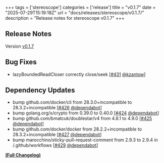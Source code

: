 +++
tags = ['stereoscope']
categories = ['release']
title = "v0.1.7"
date = "2025-07-29T15:19:18Z"
url = "docs/releases/stereoscope/v0.1.7/"
description = "Release notes for stereoscope v0.1.7"
+++

## Release Notes

Version [v0.1.7](https://github.com/anchore/stereoscope/releases/tag/v0.1.7)

## Bug Fixes

- lazyBoundedReadCloser correctly close/seek [[#431](https://github.com/anchore/stereoscope/pull/431) [@kzantow](https://github.com/kzantow)]

## Dependency Updates

- bump github.com/docker/cli from 28.3.0+incompatible to 28.3.2+incompatible [[#426](https://github.com/anchore/stereoscope/pull/426) [@dependabot](https://github.com/dependabot)]
- bump golang.org/x/crypto from 0.39.0 to 0.40.0 [[#424](https://github.com/anchore/stereoscope/pull/424) [@dependabot](https://github.com/dependabot)]
- bump github.com/bmatcuk/doublestar/v4 from 4.8.1 to 4.9.0 [[#425](https://github.com/anchore/stereoscope/pull/425) [@dependabot](https://github.com/dependabot)]
- bump github.com/docker/docker from 28.2.2+incompatible to 28.3.2+incompatible [[#427](https://github.com/anchore/stereoscope/pull/427) [@dependabot](https://github.com/dependabot)]
- bump marocchino/sticky-pull-request-comment from 2.9.3 to 2.9.4 in /.github/workflows [[#429](https://github.com/anchore/stereoscope/pull/429) [@dependabot](https://github.com/dependabot)]

**[(Full Changelog)](https://github.com/anchore/stereoscope/compare/v0.1.6...v0.1.7)**
